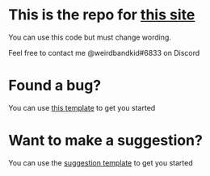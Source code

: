 # This is the repo for [this site](https://www.weirdbandkid.games)
You can use this code but must change wording.

Feel free to contact me @weirdbandkid#6833 on Discord

# Found a bug?
You can use [this template](https://github.com/weirdbandkid-games/weirdbandkid-games.github.io/issues/new?assignees=&labels=bug&template=bug-report.md&title=) to get you started

# Want to make a suggestion?
You can use the [suggestion template](https://github.com/weirdbandkid-games/weirdbandkid-games.github.io/issues/new?assignees=&labels=Suggestion&template=suggestion.md&title=) to get you started

